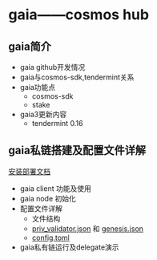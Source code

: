 # gaia——cosmos hub

## gaia简介
+ gaia github开发情况
+ gaia与cosmos-sdk,tendermint关系
+ gaia功能点
  + cosmos-sdk
  + stake
+ gaia3更新内容
  + tendermint 0.16

## gaia私链搭建及配置文件详解
[安装部署文档](Local-Test)
+ gaia client 功能及使用
+ gaia node 初始化
+ 配置文件详解
  + 文件结构
  + [priv_validator.json](config/priv_validator.json) 和 [genesis.json](config/genesis.json)
  + [config.toml](config/config.toml)
+ gaia私有链运行及delegate演示
